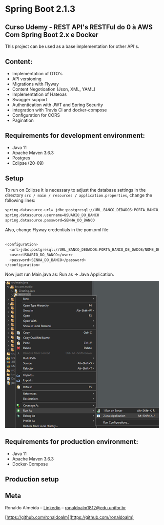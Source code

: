 
# Spring Boot 2.1.3
## Curso Udemy - REST API's RESTFul do 0 à AWS Com Spring Boot 2.x e Docker



This project can be used as a base implementation for other API's.

## Content:
   * Implementation of DTO's
   * API versioning
   * Migrations with Flyway
   * Content Negotioation (Json, XML, YAML)
   * Implementation of Hateoas
   * Swagger support
   * Authentication with JWT and Spring Security
   * Integration with Travis CI and docker-compose
   * Configuration for CORS
   * Pagination

## Requirements for development environment:
* Java 11
* Apache Maven 3.6.3
* Postgres
* Eclipse (20-09)

## Setup

To run on Eclipse it is necessary to adjust the database settings in the directory  ```src / main / resources / application.properties```, change the following lines:
```sh
spring.datasource.url= jdbc:postgresql://URL_BANCO_DEDADOS:PORTA_BANCO_DE_DADOS/NOME_DO_BANCO_DE_DADOS
spring.datasource.username=USUARIO_DO_BANCO
spring.datasource.password=SENHA_DO_BANCO
```

Also, change Flyway credentials in the pom.xml file

```sh

<configuration>
  <url>jdbc:postgresql://URL_BANCO_DEDADOS:PORTA_BANCO_DE_DADOS/NOME_DO_BANCO_DE_DADOS?useTimezone=true&amp;serverTimezone=UTC&amp;useSSL=false</url>
  <user>USUARIO_DO_BANCO</user>
  <password>SENHA_DO_BANCO</password>
</configuration>
```


Now just run Main.java as: Run as -> Java Application.

![](execmain.png)


## Requirements for production environment:
* Java 11
* Apache Maven 3.6.3
* Docker-Compose

## Production setup


## Meta

Ronaldo Almeida – [Linkedin](https://www.linkedin.com/in/ronaldo-almeida-9a8a8316b/) – ronaldoalm1812@edu.unifor.br

[https://github.com/ronaldoalm](https://github.com/ronaldoalm)
